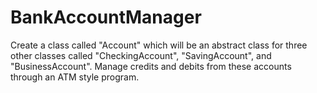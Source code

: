 # BankAccountManager
Create a class called "Account" which will be an abstract class for three other classes called "CheckingAccount", "SavingAccount", and "BusinessAccount". Manage credits and debits from these accounts through an ATM style program.
